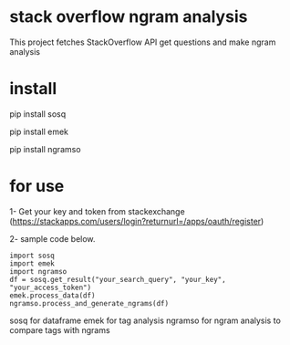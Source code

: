 # stack overflow ngram analysis

This project fetches StackOverflow API get questions and make ngram analysis

# install

pip install sosq

pip install emek

pip install ngramso

# for use

1- Get your key and token from stackexchange (https://stackapps.com/users/login?returnurl=/apps/oauth/register)

2- sample code below.


```
import sosq
import emek
import ngramso
df = sosq.get_result("your_search_query", "your_key", "your_access_token")
emek.process_data(df)
ngramso.process_and_generate_ngrams(df)
```

sosq for dataframe
emek for tag analysis
ngramso for ngram analysis to compare tags with ngrams